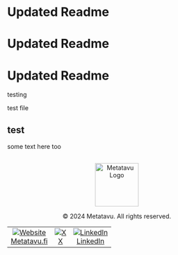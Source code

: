 # Updated Readme

# Updated Readme

# Updated Readme

testing


test file


## test


some text here too







<div id="metatavu-custom-footer"><div align="center">
    <h2></h2>
    <img src="https://metatavu.fi/wp-content/uploads/2024/02/cropped-metatavu-favicon.jpg" alt="Metatavu Logo" width="100">
    <p>© 2024 Metatavu. All rights reserved.</p>
    <table>
        <tr>
            <td align="center">
                <a href="https://www.metatavu.fi"><img src="https://img.icons8.com/color/48/000000/web.png" alt="Website"></a><br>
                <a href="https://www.metatavu.fi">Metatavu.fi</a>
            </td>
            <td align="center">
                <a href="https://twitter.com/metatavu"><img src="https://img.icons8.com/color/48/000000/twitterx.png" alt="X"></a><br>
                <a href="https://twitter.com/metatavu">X</a>
            </td>
            <td align="center">
                <a href="https://fi.linkedin.com/company/metatavu"><img src="https://img.icons8.com/color/48/000000/linkedin.png" alt="LinkedIn"></a><br>
                <a href="https://fi.linkedin.com/company/metatavu">LinkedIn</a>
            </td>
        </tr>
    </table>
</div></div>